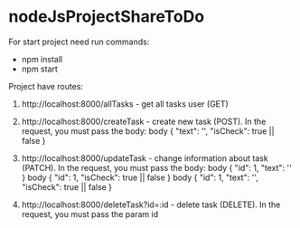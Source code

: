 # nodeJsProjectShareToDo

For start project need run commands:
* npm install
* npm start

Project have routes:

1) http://localhost:8000/allTasks - get all tasks user (GET)

2) http://localhost:8000/createTask - create new task (POST). In the request, you must pass the body:
body {
  "text": '',
  "isCheck": true || false
}

3) http://localhost:8000/updateTask - change information about task (PATCH). In the request, you must pass the body:
body {
  "id": 1,
  "text": ''
}
body {
  "id": 1,
  "isCheck": true || false
}
body {
  "id": 1,
  "text": '',
  "isCheck": true || false
}

4) http://localhost:8000/deleteTask?id=:id - delete task (DELETE). In the request, you must pass the param id